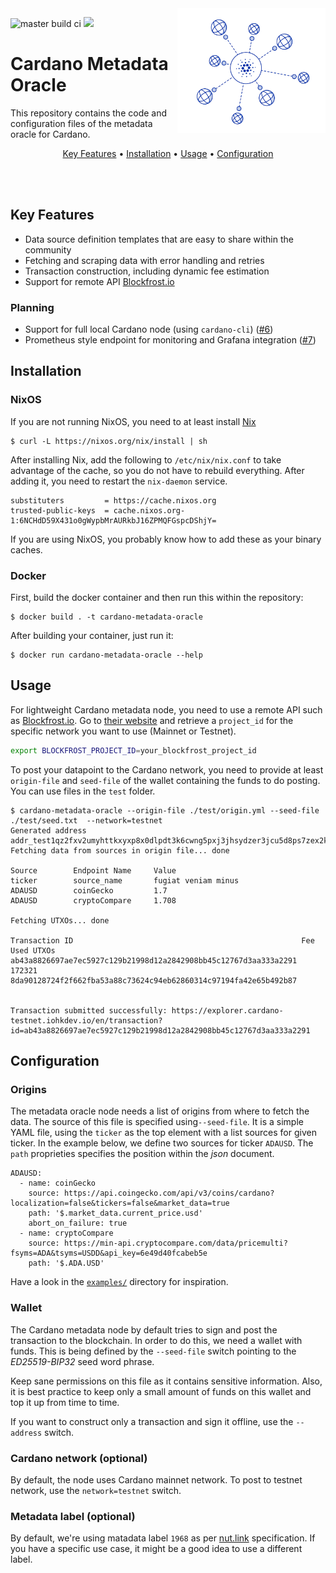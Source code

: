 
<img src=".github/cardano_metadata_oracle_logo.png" align="right" height="200" />

![master build ci](https://github.com/fivebinaries/cardano-metadata-oracle/actions/workflows/build.yml/badge.svg?branch=master) <a href="https://fivebinaries.com/"><img src="https://img.shields.io/badge/made%20by-Five%20Binaries-darkviolet.svg?style=flat-square" /></a>


# Cardano Metadata Oracle

This repository contains the code and configuration files of the metadata oracle for Cardano.

<p align="center">
  <a href="#key-features">Key Features</a> •
  <a href="#installation">Installation</a> •
  <a href="#usage">Usage</a> •
  <a href="#configuration">Configuration</a> 
</p>
<br><br>

## Key Features

* Data source definition templates that are easy to share within the community
* Fetching and scraping data with error handling and retries
* Transaction construction, including dynamic fee estimation
* Support for remote API [Blockfrost.io](https://blockfrost.io)

### Planning

* Support for full local Cardano node (using `cardano-cli`) ([#6](https://github.com/fivebinaries/cardano-metadata-oracle/issues/6))
* Prometheus style endpoint for monitoring and Grafana integration ([#7](https://github.com/fivebinaries/cardano-metadata-oracle/issues/7))

## Installation

### NixOS

If you are not running NixOS, you need to at least install [Nix](https://nixos.org/download.html)

```console
$ curl -L https://nixos.org/nix/install | sh
```

After installing Nix, add the following to `/etc/nix/nix.conf` to take advantage of the cache, so you do not have to rebuild everything. After adding it, you need to restart the `nix-daemon` service.

```console
substituters         = https://cache.nixos.org
trusted-public-keys  = cache.nixos.org-1:6NCHdD59X431o0gWypbMrAURkbJ16ZPMQFGspcDShjY=
```

If you are using NixOS, you probably know how to add these as your binary caches.

### Docker

First, build the docker container and then run this within the repository:

```console
$ docker build . -t cardano-metadata-oracle
```

After building your container, just run it:

```console
$ docker run cardano-metadata-oracle --help
```

## Usage

For lightweight Cardano metadata node, you need to use a remote API such as [Blockfrost.io](https://blockfrost.io). Go to [their website](https://blockfrost.io/dashboard) and retrieve a `project_id` for the specific network you want to use (Mainnet or Testnet).

```bash
export BLOCKFROST_PROJECT_ID=your_blockfrost_project_id
```

To post your datapoint to the Cardano network, you need to provide at least `origin-file` and `seed-file` of the wallet containing the funds to do posting. You can use files in the `test` folder. 

```console
$ cardano-metadata-oracle --origin-file ./test/origin.yml --seed-file ./test/seed.txt  --network=testnet
Generated address addr_test1qz2fxv2umyhttkxyxp8x0dlpdt3k6cwng5pxj3jhsydzer3jcu5d8ps7zex2k2xt3uqxgjqnnj83ws8lhrn648jjxtwq2ytjqp
Fetching data from sources in origin file... done

Source        Endpoint Name     Value               
ticker        source_name       fugiat veniam minus 
ADAUSD        coinGecko         1.7                 
ADAUSD        cryptoCompare     1.708               

Fetching UTXOs... done

Transaction ID                                                   Fee    Used UTXOs                                                       
ab43a8826697ae7ec5927c129b21998d12a2842908bb45c12767d3aa333a2291 172321 8da90128724f2f662fba53a88c73624c94eb62860314c97194fa42e65b492b87 


Transaction submitted successfully: https://explorer.cardano-testnet.iohkdev.io/en/transaction?id=ab43a8826697ae7ec5927c129b21998d12a2842908bb45c12767d3aa333a2291
```

## Configuration

### Origins

The metadata oracle node needs a list of origins from where to fetch the data. The source of this file is specified using`--seed-file`. It is a simple YAML file, using the `ticker` as the top element with a list sources for given ticker. In the example below, we define two sources for ticker `ADAUSD`. The `path` proprieties specifies the position within the _json_ document.

```yarm
ADAUSD:
  - name: coinGecko
    source: https://api.coingecko.com/api/v3/coins/cardano?localization=false&tickers=false&market_data=true
    path: '$.market_data.current_price.usd'
    abort_on_failure: true
  - name: cryptoCompare
    source: https://min-api.cryptocompare.com/data/pricemulti?fsyms=ADA&tsyms=USDD&api_key=6e49d40fcabeb5e
    path: '$.ADA.USD'
```

Have a look in the [`examples/`](./examples/) directory for inspiration.

### Wallet

The Cardano metadata node by default tries to sign and post the transaction to the blockchain. In order to do this, we need a wallet with funds. This is being defined by the `--seed-file` switch pointing to the _ED25519-BIP32_ seed word phrase. 

Keep sane permissions on this file as it contains sensitive information. Also, it is best practice to keep only a small amount of funds on this wallet and top it up from time to time.

If you want to construct only a transaction and sign it offline, use the `--address` switch.

### Cardano network (optional)

By default, the node uses Cardano mainnet network. To post to testnet network, use the `network=testnet` switch.

### Metadata label (optional)

By default, we're using matadata label `1968` as per [nut.link](https://nut.link) specification. If you have a specific use case, it might be a good idea to use a different label.
